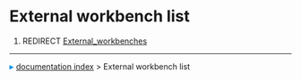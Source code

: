 # External workbench list
1.  REDIRECT [External\_workbenches](External_workbenches.md)



---
![](images/Right_arrow.png) [documentation index](../README.md) > External workbench list
